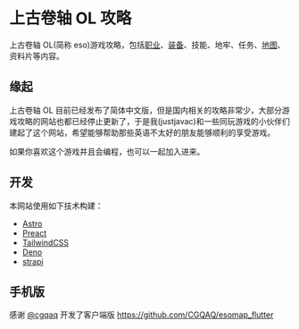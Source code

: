 # 上古卷轴 OL 攻略

上古卷轴 OL(简称 eso)游戏攻略，包括[职业](https://eso.denohub.com/class)、[装备](https://eso.denohub.com/set)、技能、地牢、任务、[地图](https://eso.denohub.com/map/27)、资料片等内容。

## 缘起

上古卷轴 OL
目前已经发布了简体中文版，但是国内相关的攻略非常少，大部分游戏攻略的网站也都已经停止更新了，于是我(justjavac)和一些同玩游戏的小伙伴们建起了这个网站，希望能够帮助那些英语不太好的朋友能够顺利的享受游戏。

如果你喜欢这个游戏并且会编程，也可以一起加入进来。

## 开发

本网站使用如下技术构建：

- [Astro](https://astro.build)
- [Preact](https://preactjs.com)
- [TailwindCSS](https://tailwindcss.com)
- [Deno](https://deno.land)
- [strapi](https://strapi.io)

## 手机版

感谢 [@cgqaq](https://github.com/cgqaq) 开发了客户端版 <https://github.com/CGQAQ/esomap_flutter>
